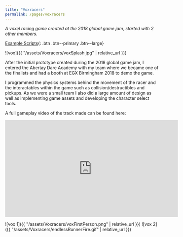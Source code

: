 ```yaml
---
title: "Voxracers"
permalink: /pages/voxracers
---
```


*A voxel racing game created at the 2018 global game jam, started with 2 other members.*

[Example Scripts]({{"https://github.com/LeSmurk/ExampleCode/tree/master/VoxRacers"}}){: .btn .btn--primary .btn--large}

![vox]({{ "/assets/Voxracers/voxSplash.jpg" | relative_url }})

After the initial prototype created during the 2018 global game jam, I entered the Abertay Dare Academy with my team where we became one of the finalists and had a booth at EGX Birmingham 2018 to demo the game.

I programmed the physics systems behind the movement of the racer and the interactables within the game such as collision/destructibles and pickups. As we were a small team I also did a large amount of design as well as implementing game assets and developing the character select tools.

A full gameplay video of the track made can be found here:

<iframe width="560" height="315" src="https://www.youtube.com/embed/whI2TQzA-aQ" frameborder="0" allow="accelerometer; autoplay; encrypted-media; gyroscope; picture-in-picture" allowfullscreen></iframe>

![vox 1]({{ "/assets/Voxracers/voxFirstPerson.png" | relative_url }})
![vox 2]({{ "/assets/Voxracers/endlessRunnerFire.gif" | relative_url }})
